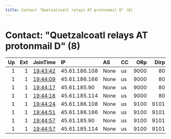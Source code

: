 ```yaml
---
title: Contact "Quetzalcoatl relays AT protonmail D" (8)
---
```


# Contact: "Quetzalcoatl relays AT protonmail D" (8)

|   Up |   Ext | JoinTime                                                                                            | IP            | AS   | CC   |   ORp |   Dirp | OS    | Version   | Nickname     |   eFamMembers |
|-----:|------:|:----------------------------------------------------------------------------------------------------|:--------------|:-----|:-----|------:|-------:|:------|:----------|:-------------|--------------:|
|    1 |     1 | [19:43:42](https://metrics.torproject.org/rs.html#details/1F2F634D6D87CF6C5358C1367F9BD5F926CEF3F4) | 45.61.186.108 | None | us   |  9000 |     80 | Linux | 0.4.5.9   | Quetzalcoatl |            84 |
|    1 |     1 | [19:44:09](https://metrics.torproject.org/rs.html#details/B0CF3131A8097FFAF9E9B54566F12A2C6E560C48) | 45.61.186.166 | None | us   |  9000 |     80 | Linux | 0.4.5.9   | Quetzalcoatl |            84 |
|    1 |     1 | [19:44:17](https://metrics.torproject.org/rs.html#details/098F98538A21A16332E8C4B724305C2A3496A467) | 45.61.185.90  | None | us   |  9000 |     80 | Linux | 0.4.5.9   | Quetzalcoatl |            84 |
|    1 |     1 | [19:44:18](https://metrics.torproject.org/rs.html#details/15435ED54B67924CCE6602C8D57D65DEFD366C2D) | 45.61.185.114 | None | us   |  9000 |     80 | Linux | 0.4.5.9   | Quetzalcoatl |            84 |
|    1 |     1 | [19:44:24](https://metrics.torproject.org/rs.html#details/5756D9C403D89B79AFE69D50BB0682BA318319FB) | 45.61.186.108 | None | us   |  9100 |   9101 | Linux | 0.4.5.9   | Quetzalcoatl |            84 |
|    1 |     1 | [19:44:51](https://metrics.torproject.org/rs.html#details/F74A9BDD0CA2EFE07907D70AA18B43D923E3E745) | 45.61.186.166 | None | us   |  9100 |   9101 | Linux | 0.4.5.9   | Quetzalcoatl |            84 |
|    1 |     1 | [19:44:57](https://metrics.torproject.org/rs.html#details/446E16B00D5131DAC9643AB10136B3CD19B1E9B9) | 45.61.185.90  | None | us   |  9100 |   9101 | Linux | 0.4.5.9   | Quetzalcoatl |            84 |
|    1 |     1 | [19:44:57](https://metrics.torproject.org/rs.html#details/5E4EBE4078DFBE6CA4648C4D32EEBFE6D822CACB) | 45.61.185.114 | None | us   |  9100 |   9101 | Linux | 0.4.5.9   | Quetzalcoatl |            84 |
